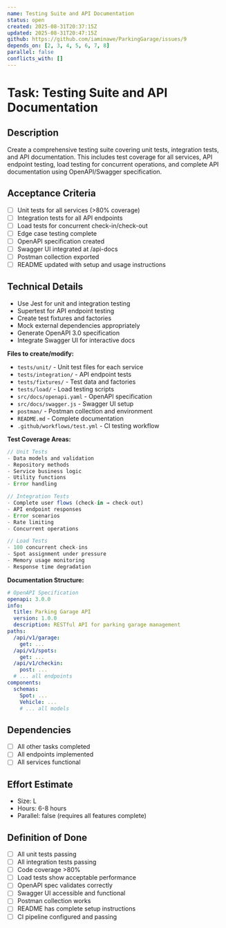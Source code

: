 ```yaml
---
name: Testing Suite and API Documentation
status: open
created: 2025-08-31T20:37:15Z
updated: 2025-08-31T20:47:15Z
github: https://github.com/iaminawe/ParkingGarage/issues/9
depends_on: [2, 3, 4, 5, 6, 7, 8]
parallel: false
conflicts_with: []
---
```


# Task: Testing Suite and API Documentation

## Description
Create a comprehensive testing suite covering unit tests, integration tests, and API documentation. This includes test coverage for all services, API endpoint testing, load testing for concurrent operations, and complete API documentation using OpenAPI/Swagger specification.

## Acceptance Criteria
- [ ] Unit tests for all services (>80% coverage)
- [ ] Integration tests for all API endpoints
- [ ] Load tests for concurrent check-in/check-out
- [ ] Edge case testing complete
- [ ] OpenAPI specification created
- [ ] Swagger UI integrated at /api-docs
- [ ] Postman collection exported
- [ ] README updated with setup and usage instructions

## Technical Details
- Use Jest for unit and integration testing
- Supertest for API endpoint testing
- Create test fixtures and factories
- Mock external dependencies appropriately
- Generate OpenAPI 3.0 specification
- Integrate Swagger UI for interactive docs

**Files to create/modify:**
- `tests/unit/` - Unit test files for each service
- `tests/integration/` - API endpoint tests
- `tests/fixtures/` - Test data and factories
- `tests/load/` - Load testing scripts
- `src/docs/openapi.yaml` - OpenAPI specification
- `src/docs/swagger.js` - Swagger UI setup
- `postman/` - Postman collection and environment
- `README.md` - Complete documentation
- `.github/workflows/test.yml` - CI testing workflow

**Test Coverage Areas:**
```javascript
// Unit Tests
- Data models and validation
- Repository methods
- Service business logic
- Utility functions
- Error handling

// Integration Tests
- Complete user flows (check-in → check-out)
- API endpoint responses
- Error scenarios
- Rate limiting
- Concurrent operations

// Load Tests
- 100 concurrent check-ins
- Spot assignment under pressure
- Memory usage monitoring
- Response time degradation
```

**Documentation Structure:**
```yaml
# OpenAPI Specification
openapi: 3.0.0
info:
  title: Parking Garage API
  version: 1.0.0
  description: RESTful API for parking garage management
paths:
  /api/v1/garage:
    get: ...
  /api/v1/spots:
    get: ...
  /api/v1/checkin:
    post: ...
  # ... all endpoints
components:
  schemas:
    Spot: ...
    Vehicle: ...
    # ... all models
```

## Dependencies
- [ ] All other tasks completed
- [ ] All endpoints implemented
- [ ] All services functional

## Effort Estimate
- Size: L
- Hours: 6-8 hours
- Parallel: false (requires all features complete)

## Definition of Done
- [ ] All unit tests passing
- [ ] All integration tests passing
- [ ] Code coverage >80%
- [ ] Load tests show acceptable performance
- [ ] OpenAPI spec validates correctly
- [ ] Swagger UI accessible and functional
- [ ] Postman collection works
- [ ] README has complete setup instructions
- [ ] CI pipeline configured and passing
